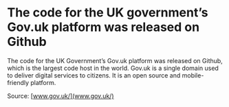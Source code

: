 # The code for the UK government’s Gov.uk platform was released on Github

The code for the UK Government’s Gov.uk platform was released on Github, which is the largest code host in the world. Gov.uk is a single domain used to deliver digital services to citizens. It is an open source and mobile-friendly platform.

Source: [www.gov.uk/](www.gov.uk/)
